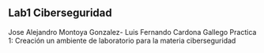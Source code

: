 ## Lab1 Ciberseguridad 
Jose Alejandro Montoya Gonzalez- Luis Fernando Cardona Gallego
Practica 1: Creación un ambiente de laboratorio para la materia ciberseguridad


